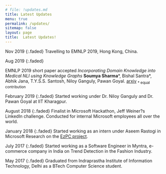 ```yaml
---
# file: !updates.md
title: Latest Updates
menu: true
permalink: /updates/
sitemap: false
layout: page
title:  Latest Updates!
---
```


Nov 2019
{:.faded}
Travelling to EMNLP 2019, Hong Kong, China.

Aug 2019
{:.faded}

EMNLP 2019 short paper accepted *Incorporating Domain Knowledge into Medical NLI using Knowledge Graphs* **Soumya Sharma**\*, Bishal Santra\*, Abhik Jana, T.Y.S.S. Santosh, Niloy Ganguly, Pawan Goyal. [arxiv](https://arxiv.org/abs/1909.00160) <sub> \* equal contribution </sub>

February 2019
{:.faded}
Started working under Dr. Niloy Ganguly and Dr. Pawan Goyal at IIT Kharagpur.

August 2018
{:.faded}
Finalist in Microsoft Hackathon, Jeff Weiner?s LinkedIn challenge. Conducted for internal Microsoft employees all over the world.

January 2018
{:.faded}
Started working as an intern under Aseem Rastogi in Microsoft Research on the [EzPC project](https://www.microsoft.com/en-us/research/project/ezpc-easy-secure-multi-party-computation/).

July 2017
{:.faded}
Started working as a Software Engineer in Myntra, e-commerce company in India on Trend Detection in the Fashion Industry.

May 2017
{:.faded}
Graduated from Indraprastha Institute of Information Technology, Delhi as a BTech Computer Science student.